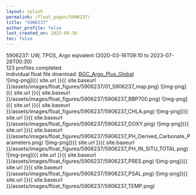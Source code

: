 ```yaml
---
layout: splash
permalink: /float_pages/5906237/
title: "5906237"
author_profile: false
last_created_on: 2025-09-30
toc: false
---
```

 
5906237: UW, TPOS, Argo eqivalent (2020-03-16T09:10 to 2023-07-28T00:30)\
123 profiles completed\
Individual float file download: [BGC_Argo_Plus_Global](https://ftp.soest.hawaii.edu/bgc_argo_plus/Individual_Floats/outliers_removed/5906237_Sprof_processed.nc)\
![img-png]({{ site.url }}{{ site.baseurl }}/assets/images/float_figures/5906237/01_5906237_map.png)
![img-png]({{ site.url }}{{ site.baseurl }}/assets/images/float_figures/5906237/5906237_BBP700.png)
![img-png]({{ site.url }}{{ site.baseurl }}/assets/images/float_figures/5906237/5906237_CHLA.png)
![img-png]({{ site.url }}{{ site.baseurl }}/assets/images/float_figures/5906237/5906237_DOXY.png)
![img-png]({{ site.url }}{{ site.baseurl }}/assets/images/float_figures/5906237/5906237_PH_Derived_Carbonate_Parameters.png)
![img-png]({{ site.url }}{{ site.baseurl }}/assets/images/float_figures/5906237/5906237_PH_IN_SITU_TOTAL.png)
![img-png]({{ site.url }}{{ site.baseurl }}/assets/images/float_figures/5906237/5906237_PRES.png)
![img-png]({{ site.url }}{{ site.baseurl }}/assets/images/float_figures/5906237/5906237_PSAL.png)
![img-png]({{ site.url }}{{ site.baseurl }}/assets/images/float_figures/5906237/5906237_TEMP.png)
